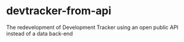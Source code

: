 # devtracker-from-api
The redevelopment of Development Tracker using an open public API instead of a data back-end
